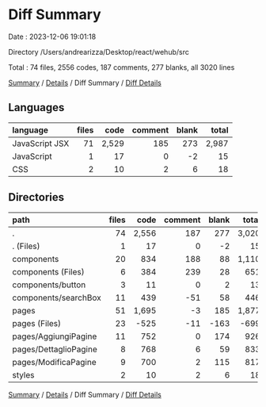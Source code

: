 # Diff Summary

Date : 2023-12-06 19:01:18

Directory /Users/andrearizza/Desktop/react/wehub/src

Total : 74 files,  2556 codes, 187 comments, 277 blanks, all 3020 lines

[Summary](results.md) / [Details](details.md) / Diff Summary / [Diff Details](diff-details.md)

## Languages
| language | files | code | comment | blank | total |
| :--- | ---: | ---: | ---: | ---: | ---: |
| JavaScript JSX | 71 | 2,529 | 185 | 273 | 2,987 |
| JavaScript | 1 | 17 | 0 | -2 | 15 |
| CSS | 2 | 10 | 2 | 6 | 18 |

## Directories
| path | files | code | comment | blank | total |
| :--- | ---: | ---: | ---: | ---: | ---: |
| . | 74 | 2,556 | 187 | 277 | 3,020 |
| . (Files) | 1 | 17 | 0 | -2 | 15 |
| components | 20 | 834 | 188 | 88 | 1,110 |
| components (Files) | 6 | 384 | 239 | 28 | 651 |
| components/button | 3 | 11 | 0 | 2 | 13 |
| components/searchBox | 11 | 439 | -51 | 58 | 446 |
| pages | 51 | 1,695 | -3 | 185 | 1,877 |
| pages (Files) | 23 | -525 | -11 | -163 | -699 |
| pages/AggiungiPagine | 11 | 752 | 0 | 174 | 926 |
| pages/DettaglioPagine | 8 | 768 | 6 | 59 | 833 |
| pages/ModificaPagine | 9 | 700 | 2 | 115 | 817 |
| styles | 2 | 10 | 2 | 6 | 18 |

[Summary](results.md) / [Details](details.md) / Diff Summary / [Diff Details](diff-details.md)